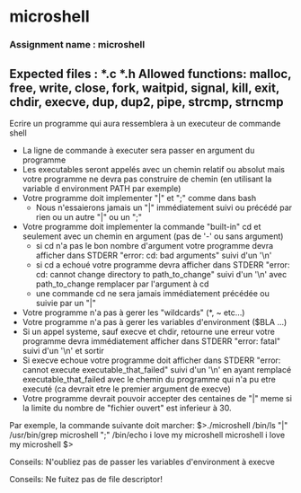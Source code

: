 # microshell
### Assignment name  : microshell ###
Expected files   : *.c *.h
Allowed functions: malloc, free, write, close, fork, waitpid, signal, kill, exit, chdir, execve, dup, dup2, pipe, strcmp, strncmp
--------------------------------------------------------------------------------------

Ecrire un programme qui aura ressemblera à un executeur de commande shell
- La ligne de commande à executer sera passer en argument du programme
- Les executables seront appelés avec un chemin relatif ou absolut mais votre programme ne devra pas construire de chemin (en utilisant la variable d environment PATH par exemple)
- Votre programme doit implementer "|" et ";" comme dans bash
	- Nous n'essaierons jamais un "|" immédiatement suivi ou précédé par rien ou un autre "|" ou un ";"
- Votre programme doit implementer la commande "built-in" cd et seulement avec un chemin en argument (pas de '-' ou sans argument)
	- si cd n'a pas le bon nombre d'argument votre programme devra afficher dans STDERR "error: cd: bad arguments" suivi d'un '\n'
	- si cd a echoué votre programme devra afficher dans STDERR "error: cd: cannot change directory to path_to_change" suivi d'un '\n' avec path_to_change remplacer par l'argument à cd
	- une commande cd ne sera jamais immédiatement précédée ou suivie par un "|"
- Votre programme n'a pas à gerer les "wildcards" (*, ~ etc...)
- Votre programme n'a pas à gerer les variables d'environment ($BLA ...)
- Si un appel systeme, sauf execve et chdir, retourne une erreur votre programme devra immédiatement afficher dans STDERR "error: fatal" suivi d'un '\n' et sortir
- Si execve echoue votre programme doit afficher dans STDERR "error: cannot execute executable_that_failed" suivi d'un '\n' en ayant remplacé executable_that_failed avec le chemin du programme qui n'a pu etre executé (ca devrait etre le premier argument de execve)
- Votre programme devrait pouvoir accepter des centaines de "|" meme si la limite du nombre de "fichier ouvert" est inferieur à 30.

Par exemple, la commande suivante doit marcher:
$>./microshell /bin/ls "|" /usr/bin/grep microshell ";" /bin/echo i love my microshell
microshell
i love my microshell
$>

Conseils:
N'oubliez pas de passer les variables d'environment à execve

Conseils:
Ne fuitez pas de file descriptor!
